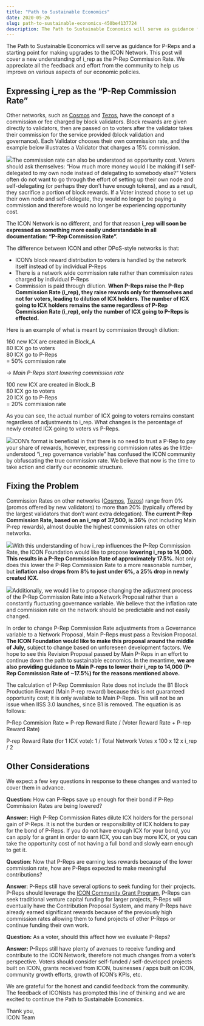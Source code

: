 ```yaml
---
title: "Path to Sustainable Economics"
date: 2020-05-26
slug: path-to-sustainable-economics-450be4137724
description: The Path to Sustainable Economics will serve as guidance for P-Reps and a starting point for making upgrades to the ICON Network.
---
```


The Path to Sustainable Economics will serve as guidance for P-Reps and a starting point for making upgrades to the ICON Network. This post will cover a new understanding of i\_rep as the P-Rep Commission Rate. We appreciate all the feedback and effort from the community to help us improve on various aspects of our economic policies.

## Expressing i\_rep as the “P-Rep Commission Rate”

Other networks, such as [Cosmos](https://www.mintscan.io/validators) and [Tezos](https://mytezosbaker.com/), have the concept of a commission or fee charged by block validators. Block rewards are given directly to validators, then are passed on to voters after the validator takes their commission for the service provided (block validation and governance). Each Validator chooses their own commission rate, and the example below illustrates a Validator that charges a 15% commission.

![](https://cdn-images-1.medium.com/max/800/0*58aZKNNh7YF-VZww)The commission rate can also be understood as opportunity cost. Voters should ask themselves: “How much more money would I be making if I self-delegated to my own node instead of delegating to somebody else?” Voters often do not want to go through the effort of setting up their own node and self-delegating (or perhaps they don’t have enough tokens), and as a result, they sacrifice a portion of block rewards. If a Voter instead chose to set up their own node and self-delegate, they would no longer be paying a commission and therefore would no longer be experiencing opportunity cost.

The ICON Network is no different, and for that reason **i\_rep will soon be expressed as something more easily understandable in all documentation: “P-Rep Commission Rate”.**

The difference between ICON and other DPoS-style networks is that:

* ICON’s block reward distribution to voters is handled by the network itself instead of by individual P-Reps
* There is a network wide commission rate rather than commission rates charged by individual P-Reps
* Commission is paid through dilution. **When P-Reps raise the P-Rep Commission Rate (i\_rep), they raise rewards only for themselves and not for voters, leading to dilution of ICX holders. The number of ICX going to ICX holders remains the same regardless of P-Rep Commission Rate (i\_rep), only the number of ICX going to P-Reps is effected.**

Here is an example of what is meant by commission through dilution:

160 new ICX are created in Block\_A  
80 ICX go to voters  
80 ICX go to P-Reps  
= 50% commission rate

*-> Main P-Reps start lowering commission rate*

100 new ICX are created in Block\_B  
80 ICX go to voters  
20 ICX go to P-Reps  
= 20% commission rate

As you can see, the actual number of ICX going to voters remains constant regardless of adjustments to i\_rep. What changes is the percentage of newly created ICX going to voters vs P-Reps.

![](https://cdn-images-1.medium.com/max/800/0*RF1ZUiMTLfFCDCyi)ICON’s format is beneficial in that there is no need to trust a P-Rep to pay your share of rewards, however, expressing commission rates as the little-understood “i\_rep governance variable” has confused the ICON community by obfuscating the true commission rate. We believe that now is the time to take action and clarify our economic structure.

## Fixing the Problem

Commission Rates on other networks ([Cosmos](https://www.mintscan.io/validators), [Tezos](https://mytezosbaker.com/)) range from 0% (promos offered by new validators) to more than 20% (typically offered by the largest validators that don’t want extra delegation). **The current P-Rep Commission Rate, based on an i\_rep of 37,500, is 36%** (not including Main P-rep rewards), almost double the highest commission rates on other networks.

![](https://cdn-images-1.medium.com/max/800/0*hCcqhW1R5ahlGOWJ)With this understanding of how i\_rep influences the P-Rep Commission Rate, the ICON Foundation would like to propose **lowering i\_rep to 14,000. This results in a P-Rep Commission Rate of approximately 17.5%.** Not only does this lower the P-Rep Commission Rate to a more reasonable number, but **inflation also drops from 8% to just under 6%, a 25% drop in newly created ICX.**

![](https://cdn-images-1.medium.com/max/800/0*Wg6GtdmFBbVsU6hG)Additionally, we would like to propose changing the adjustment process of the P-Rep Commission Rate into a Network Proposal rather than a constantly fluctuating governance variable. We believe that the inflation rate and commission rate on the network should be predictable and not easily changed.

In order to change P-Rep Commission Rate adjustments from a Governance variable to a Network Proposal, Main P-Reps must pass a Revision Proposal. **The ICON Foundation would like to make this proposal around the middle of July,** subject to change based on unforeseen development factors. We hope to see this Revision Proposal passed by Main P-Reps in an effort to continue down the path to sustainable economics. In the meantime, **we are also providing guidance to Main P-reps to lower their i\_rep to 14,000 (P-Rep Commission Rate of ~17.5%) for the reasons mentioned above.**

The calculation of P-Rep Commission Rate does not include the B1 Block Production Reward (Main P-rep reward) because this is not guaranteed opportunity cost; it is only available to Main P-Reps. This will not be an issue when IISS 3.0 launches, since B1 is removed. The equation is as follows:

P-Rep Commision Rate = P-rep Reward Rate / (Voter Reward Rate + P-rep Reward Rate)

P-rep Reward Rate (for 1 ICX vote): 1 / Total Network Votes x 100 x 12 x i\_rep / 2

## Other Considerations

We expect a few key questions in response to these changes and wanted to cover them in advance.

**Question:** How can P-Reps save up enough for their bond if P-Rep Commission Rates are being lowered?

**Answer:** High P-Rep Commission Rates dilute ICX holders for the personal gain of P-Reps. It is not the burden or responsibility of ICX holders to pay for the bond of P-Reps. If you do not have enough ICX for your bond, you can apply for a grant in order to earn ICX, you can buy more ICX, or you can take the opportunity cost of not having a full bond and slowly earn enough to get it.

**Question**: Now that P-Reps are earning less rewards because of the lower commission rate, how are P-Reps expected to make meaningful contributions?

**Answer**: P-Reps still have several options to seek funding for their projects. P-Reps should leverage the [ICON Community Grant Program](https://forum.icon.community/t/icon-community-grant-program-icon-cgp/256), P-Reps can seek traditional venture capital funding for larger projects, P-Reps will eventually have the Contribution Proposal System, and many P-Reps have already earned significant rewards because of the previously high commission rates allowing them to fund projects of other P-Reps or continue funding their own work.

**Question:** As a voter, should this affect how we evaluate P-Reps?

**Answer:** P-Reps still have plenty of avenues to receive funding and contribute to the ICON Network, therefore not much changes from a voter’s perspective. Voters should consider self-funded / self-developed projects built on ICON, grants received from ICON, businesses / apps built on ICON, community growth efforts, growth of ICON’s KPIs, etc.

We are grateful for the honest and candid feedback from the community. The feedback of ICONists has prompted this line of thinking and we are excited to continue the Path to Sustainable Economics.

Thank you,  
ICON Team

